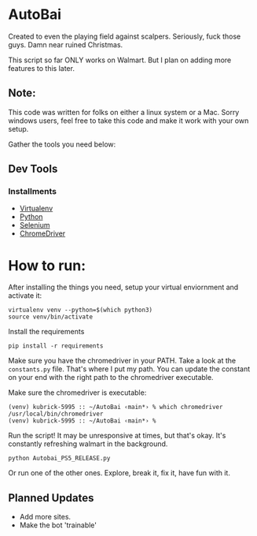 # AutoBai

Created to even the playing field against scalpers. Seriously, fuck those guys. Damn near ruined Christmas. 

This script so far ONLY works on Walmart. But I plan on adding more features to this later. 

## Note:
This code was written for folks on either a linux system or a Mac. Sorry windows users, feel free to take this code and make it work with your own setup. 

Gather the tools you need below:

## Dev Tools
### Installments
* [Virtualenv](https://pypi.org/project/virtualenv/)
* [Python](https://www.python.org/)
* [Selenium](https://selenium-python.readthedocs.io/installation.html)
* [ChromeDriver](https://sites.google.com/a/chromium.org/chromedriver/downloads)

# How to run:

After installing the things you need, setup your virtual enviornment and activate it: 
```
virtualenv venv --python=$(which python3)
source venv/bin/activate
```
Install the requirements
```
pip install -r requirements
```
Make sure you have the chromedriver in your PATH. Take a look at the `constants.py` file. That's where I put my path. You can update the constant on your end with the right path to the chromedriver executable.

Make sure the chromedriver is executable:
```
(venv) kubrick-5995 :: ~/AutoBai ‹main*› % which chromedriver                                                                                                      
/usr/local/bin/chromedriver
(venv) kubrick-5995 :: ~/AutoBai ‹main*› %         
```
Run the script! It may be unresponsive at times, but that's okay. It's constantly refreshing walmart in the background. 

```
python Autobai_PS5_RELEASE.py
```
Or run one of the other ones. Explore, break it, fix it, have fun with it. 

## Planned Updates
* Add more sites. 
* Make the bot 'trainable'